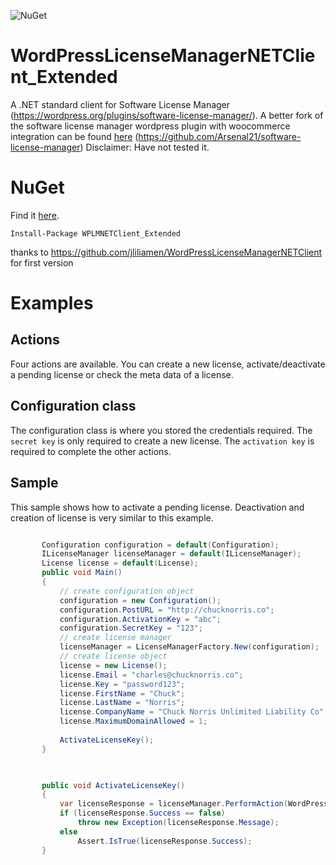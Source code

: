 ![NuGet](https://img.shields.io/nuget/v/WPLMNETClient_Extended.svg) 



# WordPressLicenseManagerNETClient_Extended
A .NET standard client for  Software License Manager (https://wordpress.org/plugins/software-license-manager/). A better fork of the software license manager wordpress plugin with woocommerce integration can be found [here](https://github.com/Arsenal21/software-license-manager) (https://github.com/Arsenal21/software-license-manager) Disclaimer: Have not tested it.

# NuGet

Find it [here](https://www.nuget.org/packages/WPLMNETClient_Extended/).

``` Install-Package WPLMNETClient_Extended ```

thanks to  https://github.com/jliliamen/WordPressLicenseManagerNETClient for first version 
 
# Examples

## Actions 
Four actions are available. You can create a new license, activate/deactivate a pending license or check the meta data of a license.

## Configuration class

The configuration class is where you stored the credentials required. The ``` secret key ``` is only required to create a new license. The ``` activation key ``` is required to complete the other actions.

## Sample

This sample shows how to activate a pending license. Deactivation and creation of license is very similar to this example.

 ```csharp 
 
        Configuration configuration = default(Configuration);
        ILicenseManager licenseManager = default(ILicenseManager);
        License license = default(License);
        public void Main()
        {
            // create configuration object
            configuration = new Configuration();
            configuration.PostURL = "http://chucknorris.co";
            configuration.ActivationKey = "abc";
            configuration.SecretKey = "123";
            // create license manager
            licenseManager = LicenseManagerFactory.New(configuration);
            // create license object 
            license = new License();
            license.Email = "charles@chucknorris.co";
            license.Key = "password123";
            license.FirstName = "Chuck";
            license.LastName = "Norris";
            license.CompanyName = "Chuck Norris Unlimited Liability Co";
            license.MaximumDomainAllowed = 1;
        
            ActivateLicenseKey();
        }


        
        public void ActivateLicenseKey()
        {
            var licenseResponse = licenseManager.PerformAction(WordPressLicenseManagerNETClient.Consts.Action.Activate, license);
            if (licenseResponse.Success == false)
                throw new Exception(licenseResponse.Message);
            else
                Assert.IsTrue(licenseResponse.Success);
        }
 ```

